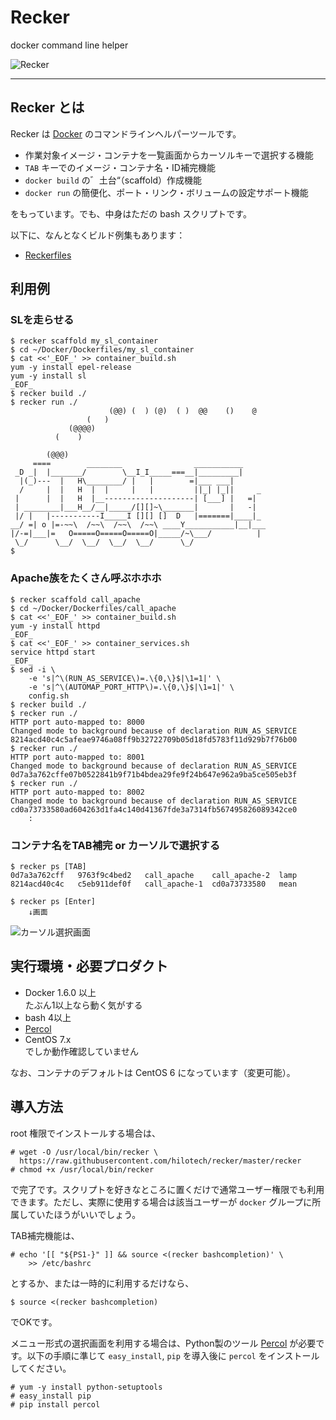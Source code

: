 Recker
======

docker command line helper

![Recker](https://raw.githubusercontent.com/wiki/hilotech/recker/img/recker.png)

---

## Recker とは

Recker は [Docker](https://www.docker.com/) のコマンドラインヘルパーツールです。

* 作業対象イメージ・コンテナを一覧画面からカーソルキーで選択する機能
* `TAB` キーでのイメージ・コンテナ名・ID補完機能
* `docker build` の゛土台“（scaffold）作成機能
* `docker run` の簡便化、ポート・リンク・ボリュームの設定サポート機能

をもっています。でも、中身はただの bash スクリプトです。

以下に、なんとなくビルド例集もあります：

* [Reckerfiles](https://github.com/hilotech/Reckerfiles)

## 利用例

### SLを走らせる

````console
$ recker scaffold my_sl_container
$ cd ~/Docker/Dockerfiles/my_sl_container
$ cat <<'_EOF_' >> container_build.sh
yum -y install epel-release
yum -y install sl
_EOF_
$ recker build ./
$ recker run ./
                      (@@) (  ) (@)  ( )  @@    ()    @
                 (   )
             (@@@@)
          (    )

        (@@@)
     ====        ________                ___________
 _D _|  |_______/        \__I_I_____===__|_________|
  |(_)---  |   H\________/ |   |        =|___ ___|
  /     |  |   H  |  |     |   |         ||_| |_||     _
 |      |  |   H  |__--------------------| [___] |   =|
 | ________|___H__/__|_____/[][]~\_______|       |   -|
 |/ |   |-----------I_____I [][] []  D   |=======|____|_
__/ =| o |=-~~\  /~~\  /~~\  /~~\ ____Y___________|__|___
|/-=|___|=   O=====O=====O=====O|_____/~\___/          |
 \_/      \__/  \__/  \__/  \__/      \_/
$ 
````

### Apache族をたくさん呼ぶホホホ

````console
$ recker scaffold call_apache
$ cd ~/Docker/Dockerfiles/call_apache
$ cat <<'_EOF_' >> container_build.sh
yum -y install httpd
_EOF_
$ cat <<'_EOF_' >> container_services.sh
service httpd start
_EOF_
$ sed -i \
    -e 's|^\(RUN_AS_SERVICE\)=.\{0,\}$|\1=1|' \
    -e 's|^\(AUTOMAP_PORT_HTTP\)=.\{0,\}$|\1=1|' \
    config.sh
$ recker build ./
$ recker run ./
HTTP port auto-mapped to: 8000
Changed mode to background because of declaration RUN_AS_SERVICE
8214acd40c4c5afeae9746a08ff9b32722709b05d18fd5783f11d929b7f76b00
$ recker run ./
HTTP port auto-mapped to: 8001
Changed mode to background because of declaration RUN_AS_SERVICE
0d7a3a762cffe07b0522841b9f71b4bdea29fe9f24b647e962a9ba5ce505eb3f
$ recker run ./
HTTP port auto-mapped to: 8002
Changed mode to background because of declaration RUN_AS_SERVICE
cd0a73733580ad604263d1fa4c140d41367fde3a7314fb567495826089342ce0
    :
````

### コンテナ名をTAB補完 or カーソルで選択する

````console
$ recker ps [TAB]
0d7a3a762cff   9763f9c4bed2   call_apache    call_apache-2  lamp
8214acd40c4c   c5eb911def0f   call_apache-1  cd0a73733580   mean

$ recker ps [Enter]
    ↓画面
````

![カーソル選択画面](https://raw.githubusercontent.com/wiki/hilotech/recker/img/recker-selection.png)

## 実行環境・必要プロダクト

* Docker 1.6.0 以上  
  たぶん1以上なら動く気がする
* bash 4以上
* [Percol](https://github.com/mooz/percol)
* CentOS 7.x  
  でしか動作確認していません

なお、コンテナのデフォルトは CentOS 6 になっています（変更可能）。

## 導入方法

root 権限でインストールする場合は、

````console
# wget -O /usr/local/bin/recker \
  https://raw.githubusercontent.com/hilotech/recker/master/recker
# chmod +x /usr/local/bin/recker
````

で完了です。スクリプトを好きなところに置くだけで通常ユーザー権限でも利用できます。ただし、実際に使用する場合は該当ユーザーが `docker` グループに所属していたほうがいいでしょう。

TAB補完機能は、

````console
# echo '[[ "${PS1-}" ]] && source <(recker bashcompletion)' \
    >> /etc/bashrc
````

とするか、または一時的に利用するだけなら、

````console
$ source <(recker bashcompletion)
````

でOKです。

メニュー形式の選択画面を利用する場合は、Python製のツール [Percol](https://github.com/mooz/percol) が必要です。以下の手順に準じて `easy_install`, `pip` を導入後に `percol` をインストールしてください。

````console
# yum -y install python-setuptools
# easy_install pip
# pip install percol
````

